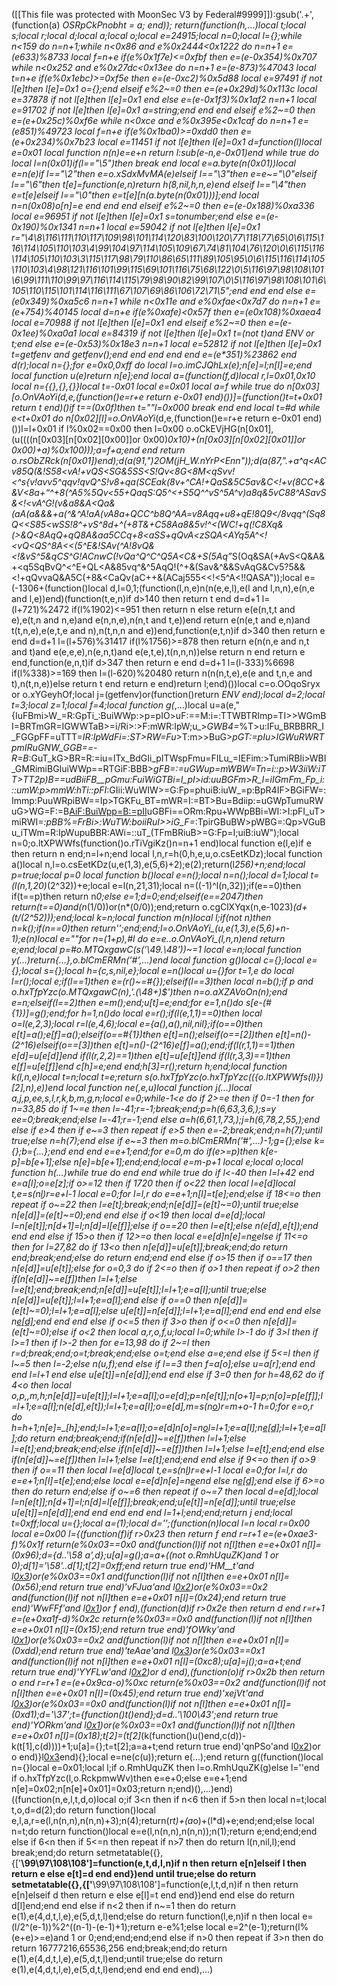([[This file was protected with MoonSec V3 by Federal#9999]]):gsub('.+', (function(a) _OSRpCkPnobht = a; end)); return(function(h,...)local t;local s;local r;local d;local a;local o;local e=24915;local n=0;local l={};while n<159 do n=n+1;while n<0x86 and e%0x2444<0x1222 do n=n+1 e=(e*633)%8733 local f=n+e if(e%0x1f7e)<=0xfbf then e=(e-0x354)%0x707 while n<0x252 and e%0x27dc<0x13ee do n=n+1 e=(e-873)%47043 local t=n+e if(e%0x1ebc)>=0xf5e then e=(e-0xc2)%0x5d88 local e=97491 if not l[e]then l[e]=0x1 o={};end elseif e%2~=0 then e=(e+0x29d)%0x113c local e=37878 if not l[e]then l[e]=0x1 end else e=(e-0x1f3)%0x1af2 n=n+1 local e=91702 if not l[e]then l[e]=0x1 a=string;end end end elseif e%2~=0 then e=(e+0x25c)%0xf6e while n<0xce and e%0x395e<0x1caf do n=n+1 e=(e*851)%49723 local f=n+e if(e%0x1ba0)>=0xdd0 then e=(e+0x234)%0x7b23 local e=11451 if not l[e]then l[e]=0x1 d=function(l)local e=0x01 local function n(n)e=e+n return l:sub(e-n,e-0x01)end while true do local l=n(0x01)if(l=="\5")then break end local e=a.byte(n(0x01))local e=n(e)if l=="\2"then e=o.xSdxMvMA(e)elseif l=="\3"then e=e~="\0"elseif l=="\6"then t[e]=function(e,n)return h(8,nil,h,n,e)end elseif l=="\4"then e=t[e]elseif l=="\0"then e=t[e][n(a.byte(n(0x01)))];end local n=n(0x08)o[n]=e end end end elseif e%2~=0 then e=(e-0x188)%0xa336 local e=96951 if not l[e]then l[e]=0x1 s=tonumber;end else e=(e-0x190)%0x1341 n=n+1 local e=59042 if not l[e]then l[e]=0x1 r="\4\8\116\111\110\117\109\98\101\114\120\83\100\120\77\118\77\65\0\6\115\116\114\105\110\103\4\99\104\97\114\105\109\67\74\81\104\76\120\0\6\115\116\114\105\110\103\3\115\117\98\79\110\86\65\111\89\105\95\0\6\115\116\114\105\110\103\4\98\121\116\101\99\115\69\101\116\75\68\122\0\5\116\97\98\108\101\6\99\111\110\99\97\116\114\115\79\98\90\82\99\107\0\5\116\97\98\108\101\6\105\110\115\101\114\116\111\67\107\69\86\106\72\71\5";end end end else e=(e*0x349)%0xa5c6 n=n+1 while n<0x11e and e%0xfae<0x7d7 do n=n+1 e=(e+754)%40145 local d=n+e if(e%0xafe)<0x57f then e=(e*0x108)%0xaea4 local e=70988 if not l[e]then l[e]=0x1 end elseif e%2~=0 then e=(e-0x1ee)%0xa0a1 local e=84319 if not l[e]then l[e]=0x1 t=(not t)and _ENV or t;end else e=(e-0x53)%0x18e3 n=n+1 local e=52812 if not l[e]then l[e]=0x1 t=getfenv and getfenv();end end end end end e=(e*351)%23862 end d(r);local n={};for e=0x0,0xff do local l=o.imCJQhLx(e);n[e]=l;n[l]=e;end local function u(e)return n[e];end local a=(function(f,d)local r,l=0x01,0x10 local n={{},{},{}}local t=-0x01 local e=0x01 local a=f while true do n[0x03][o.OnVAoYi_(d,e,(function()e=r+e return e-0x01 end)())]=(function()t=t+0x01 return t end)()if t==(0x0f)then t=""l=0x000 break end end local t=#d while e<t+0x01 do n[0x02][l]=o.OnVAoYi_(d,e,(function()e=r+e return e-0x01 end)())l=l+0x01 if l%0x02==0x00 then l=0x00 o.oCkEVjHG(n[0x01],(u((((n[0x03][n[0x02][0x00]]or 0x00)*0x10)+(n[0x03][n[0x02][0x01]]or 0x00)+a)%0x100)));a=f+a;end end return o.rsObZRck(n[0x01])end);d(a(91,")2OM(jH_W.nYrP<Enn"));d(a(87,".+a^q<ACv85Q(&!S58<vA!+vQS<SG&5SS<S!Qv<8G<8M<qSvv!<^s{v!avv5^qqv!qvQ^S!v8+qa(SCEak(8v+^CA!+QaS&5C5av&C<!+v(8CC+&&V<8a+<q>^+8(^A5%5Qv<55+QaqS:Q5^<+S5Q^^vS^5A^v)a8q&5vC88^ASavS&<!<vA^G!(v&a8&A<Qa&(aA(a&&&+a(^&^A!aA(vA8a+QCC^b8Q^AA=v8Aqq+u8+qE!8Q9</8vqq^(Sq8Q<<S85<wSS!8^+vS^8d+^(+8T&+C58Aa8&5v!^<(WC!+q(!C8Xq&(>&Q<8AqQ+qQ8A&aa5CCq+8<aSS+qQvA<zSQA<AYq5A^<!<vQ<QS^8A<<(5^E&!SAv(^A!8vQ&<!&vS^5&qCS^G!ACnwC(!vQa^Q^C^Q5A<C&+S(5Aq*S(Oq&SA(+AvS<Q&A&+<q5SqBvQ^<^E+QL<A&85vq^&^5AqQ!(^+&(Sav&^&&SvAqG&Cv5?5&&<!+qQvvaQ&A5C(+8&<CaQv(aC++&(ACaj555<<!<5^A<!!QASA"));local e=(-1306+(function()local d,l=0,1;(function(l,n,e)n(n(e,e,l),e(l and l,n,n),e(n,e and l,e))end)(function(t,e,n)if d>140 then return t end d=d+1 l=(l+721)%2472 if(l%1902)<=951 then return n else return e(e(n,t,t and e),e(t,n and n,e)and e(n,n,e),n(n,t and t,e))end return e(n(e,t and e,n)and t(t,n,e),e(e,t,e and n),n(t,n,n and e))end,function(e,t,n)if d>340 then return e end d=d+1 l=(l+576)%31417 if(l%1756)>=878 then return e(n(n,e and n,t and t)and e(e,e,e),n(e,n,t)and e(e,t,e),t(n,n,n))else return n end return e end,function(e,n,t)if d>347 then return e end d=d+1 l=(l-333)%6698 if(l%338)>=169 then l=(l-620)%20480 return n(n(n,t,e),e(e and t,n,e and t),n(t,n,e))else return t end return e end)return l;end)())local c=o.OOqoSryx or o.xYGeyhOf;local j=(getfenv)or(function()return _ENV end);local d=2;local t=3;local z=1;local f=4;local function g(_,...)local u=a(e,"{IuFBmi>W_=R:GpTi_:BuiWWp:>p=pIO>uF:==M:i=:TTWBTRImp=TI>>WGmBI=BRTmGR=IGWWTaB>=i/Ri>:>F:mWR:IpW;u_>_GWB4=_%T>u:IFu_BRBBRR_I_FGGpFF=uTTT=_IR:IpWdFi=:ST>RW=Fu_>T:m>>BuG>_pGT:=pIu>IGWuRWRTpmIRuGNW_GGB==-R=B_:GuT_kG>BR=R:=iu=ITx_BdGIi_pITWspFmu=FILu_=IEFim:>TumiRBIi>WBI_GMRimiBGIuiWWp==RTGiF:BBB>_gFB=:=uGWup=mWBW=Tn=i::p>W3iiW:iTT>TT2p)B==udBiiFB__pGmu:FuiWiGTBi=I_pI>id:uuBGFm>R_I=iIGmFm_Fp_i:::umW:p>mmW:hTi::pFI_:GIii:WuWIW>=G:Fp=phuiB:iuW_=p:BpR4IF>BGiFW=:Immp:PuuWRpiBW==Ip>TGKFu_BT=mWR=I:=BT>Bu=Bdiip:=uGWpTumuRWuG>WG=F:=B<AiF:BuiWpp=B:=pII>uGBFi==ORm:Rpu+WWpBBi=WI:>I:pFI_uT>miRWI=_:pBB%=FrBi>:WuTW:boiiRuI>>iG_F=_:TpirGBuBW>pWBG=:Qp>VGuBu_iTWm=R:IpWupuBBR:AWi=::uT_(TFmBRiuB>=G:Fp=I;uiB:iuW");local n=0;o.ltXPWWfs(function()o.rTiVgiKz()n=n+1 end)local function e(l,e)if e then return n end;n=l+n;end local l,n,r=h(0,h,e,u,o.csEetKDz);local function a()local n,l=o.csEetKDz(u,e(1,3),e(5,6)+2);e(2);return(l*256)+n;end;local p=true;local p=0 local function b()local e=n();local n=n();local d=1;local t=(l(n,1,20)*(2^32))+e;local e=l(n,21,31);local n=((-1)^l(n,32));if(e==0)then if(t==p)then return n*0;else e=1;d=0;end;elseif(e==2047)then return(t==0)and(n*(1/0))or(n*(0/0));end;return o.cgClXYqx(n,e-1023)*(d+(t/(2^52)));end;local k=n;local function m(n)local l;if(not n)then n=k();if(n==0)then return'';end;end;l=o.OnVAoYi_(u,e(1,3),e(5,6)+n-1);e(n)local e=""for n=(1+p),#l do e=e..o.OnVAoYi_(l,n,n)end return e;end;local p=#o.MTQxgawC(s('\49.\48'))~=1 local e=n;local function y(...)return{...},o.blCmERMn('#',...)end local function g()local c={};local e={};local s={};local h={c,s,nil,e};local e=n()local u={}for t=1,e do local l=r();local e;if(l==1)then e=(r()~=#{});elseif(l==3)then local n=b();if p and o.hxTfpYzc(o.MTQxgawC(n),'.(\48+)$')then n=o.aXZAVoOn(n);end e=n;elseif(l==2)then e=m();end;u[t]=e;end;for e=1,n()do s[e-(#{1})]=g();end;for h=1,n()do local e=r();if(l(e,1,1)==0)then local o=l(e,2,3);local r=l(e,4,6);local e={a(),a(),nil,nil};if(o==0)then e[t]=a();e[f]=a();elseif(o==#{1})then e[t]=n();elseif(o==_[2])then e[t]=n()-(2^16)elseif(o==_[3])then e[t]=n()-(2^16)e[f]=a();end;if(l(r,1,1)==1)then e[d]=u[e[d]]end if(l(r,2,2)==1)then e[t]=u[e[t]]end if(l(r,3,3)==1)then e[f]=u[e[f]]end c[h]=e;end end;h[3]=r();return h;end;local function k(l,n,e)local t=n;local t=e;return s(o.hxTfpYzc(o.hxTfpYzc(({o.ltXPWWfs(l)})[2],n),e))end local function ne(_,e,u)local function j(...)local a,j,p,ee,s,l,r,k,b,m,g,n;local e=0;while-1<e do if 2>=e then if 0<e then if e>=-1 then for n=33,85 do if 1~=e then l=-41;r=-1;break;end;p=h(6,63,3,6,_);s=y ee=0;break;end;else l=-41;r=-1;end else a=h(6,61,1,73,_);j=h(6,78,2,55,_);end else if e>4 then if e~=3 then repeat if e>5 then e=-2;break;end;n=h(7);until true;else n=h(7);end else if e~=3 then m=o.blCmERMn('#',...)-1;g={};else k={};b={...};end end end e=e+1;end;for e=0,m do if(e>=p)then k[e-p]=b[e+1];else n[e]=b[e+1];end;end;local e=m-p+1 local e;local o;local function h(...)while true do end end while true do if l<-40 then l=l+42 end e=a[l];o=e[z];if o>=12 then if 17<o then if o>20 then if o<22 then local l=e[d]local t,e=s(n[l](c(n,l+1,e[t])))r=e+l-1 local e=0;for l=l,r do e=e+1;n[l]=t[e];end;else if 18<=o then repeat if o~=22 then l=e[t];break;end;n[e[d]]=(e[t]~=0);until true;else n[e[d]]=(e[t]~=0);end end else if o<19 then local d=e[d];local l=n[e[t]];n[d+1]=l;n[d]=l[e[f]];else if o==20 then l=e[t];else n(e[d],e[t]);end end end else if 15>o then if 12>=o then local e=e[d]n[e]=n[e](c(n,e+1,r))else if 11<=o then for l=27,82 do if 13<o then n[e[d]]=u[e[t]];break;end;do return end;break;end;else do return end;end end else if o>15 then if o==17 then n[e[d]]=u[e[t]];else for o=0,3 do if 2<=o then if o>1 then repeat if o>2 then if(n[e[d]]~=e[f])then l=l+1;else l=e[t];end;break;end;n[e[d]]=u[e[t]];l=l+1;e=a[l];until true;else n[e[d]]=u[e[t]];l=l+1;e=a[l];end else if o==0 then n[e[d]]=(e[t]~=0);l=l+1;e=a[l];else u[e[t]]=n[e[d]];l=l+1;e=a[l];end end end end else n[e[d]]();end end end else if o<=5 then if 3>o then if o<=0 then n[e[d]]=(e[t]~=0);else if o<2 then local a,r,o,f,u;local l=0;while l>-1 do if 3>l then if l>=1 then if l>-2 then for e=13,98 do if 2~=l then r=d;break;end;o=t;break;end;else o=t;end else a=e;end else if 5<=l then if l~=5 then l=-2;else n(u,f);end else if l==3 then f=a[o];else u=a[r];end end end l=l+1 end else u[e[t]]=n[e[d]];end end else if 3<o then if o>=0 then for h=48,62 do if 4<o then local o,p,_,m,h;n[e[d]]=u[e[t]];l=l+1;e=a[l];o=e[d];p=n[e[t]];n[o+1]=p;n[o]=p[e[f]];l=l+1;e=a[l];n(e[d],e[t]);l=l+1;e=a[l];o=e[d]_,m=s(n[o](c(n,o+1,e[t])))r=m+o-1 h=0;for e=o,r do h=h+1;n[e]=_[h];end;l=l+1;e=a[l];o=e[d]n[o]=n[o](c(n,o+1,r))l=l+1;e=a[l];n[e[d]]();l=l+1;e=a[l];do return end;break;end;if(n[e[d]]~=e[f])then l=l+1;else l=e[t];end;break;end;else if(n[e[d]]~=e[f])then l=l+1;else l=e[t];end;end else if(n[e[d]]~=e[f])then l=l+1;else l=e[t];end;end end else if 9<=o then if o>9 then if o==11 then local l=e[d]local t,e=s(n[l](c(n,l+1,e[t])))r=e+l-1 local e=0;for l=l,r do e=e+1;n[l]=t[e];end;else local e=e[d]n[e]=n[e](c(n,e+1,r))end else n[e[d]]();end else if 6>=o then do return end;else if o~=6 then repeat if o~=7 then local d=e[d];local l=n[e[t]];n[d+1]=l;n[d]=l[e[f]];break;end;u[e[t]]=n[e[d]];until true;else u[e[t]]=n[e[d]];end end end end end l=1+l;end;end;return j end;local t=0xff;local u={};local a=(1);local d='';(function(n)local l=n local r=0x00 local e=0x00 l={(function(f)if r>0x23 then return f end r=r+1 e=(e+0xae3-f)%0x1f return(e%0x03==0x0 and(function(l)if not n[l]then e=e+0x01 n[l]=(0x96);d={d..'\58 a',d};u[a]=g();a=a+((not o.RmhUquZK)and 1 or 0);d[1]='\58'..d[1];t[2]=0xff;end return true end)'HM__t'and l[0x3](0x35a+f))or(e%0x03==0x1 and(function(l)if not n[l]then e=e+0x01 n[l]=(0x56);end return true end)'vFJua'and l[0x2](f+0x312))or(e%0x03==0x2 and(function(l)if not n[l]then e=e+0x01 n[l]=(0x24);end return true end)'WwFFf'and l[0x1](f+0x1a0))or f end),(function(d)if r>0x2e then return d end r=r+1 e=(e+0xa1f-d)%0x2c return(e%0x03==0x0 and(function(l)if not n[l]then e=e+0x01 n[l]=(0x15);end return true end)'fOWky'and l[0x1](0x18b+d))or(e%0x03==0x2 and(function(l)if not n[l]then e=e+0x01 n[l]=(0xdd);end return true end)'teAae'and l[0x3](d+0x67))or(e%0x03==0x1 and(function(l)if not n[l]then e=e+0x01 n[l]=(0xc8);u[a]=j();a=a+t;end return true end)'YYFLw'and l[0x2](d+0x3a2))or d end),(function(o)if r>0x2b then return o end r=r+1 e=(e+0x9ca-o)%0xc return(e%0x03==0x2 and(function(l)if not n[l]then e=e+0x01 n[l]=(0x45);end return true end)'xejVt'and l[0x3](0x144+o))or(e%0x03==0x0 and(function(l)if not n[l]then e=e+0x01 n[l]=(0xd1);d='\37';t={function()t()end};d=d..'\100\43';end return true end)'YORkm'and l[0x1](o+0x2aa))or(e%0x03==0x1 and(function(l)if not n[l]then e=e+0x01 n[l]=(0x18);t[2]=(t[2]*(k(function()u()end,c(d))-k(t[1],c(d))))+1;u[a]={};t=t[2];a=a+t;end return true end)'qnPSo'and l[0x2](o+0xfc))or o end)}l[0x3](0x1855)end){};local e=ne(c(u));return e(...);end return g((function()local n={}local e=0x01;local l;if o.RmhUquZK then l=o.RmhUquZK(g)else l=''end if o.hxTfpYzc(l,o.RckpmwWv)then e=e+0;else e=e+1;end n[e]=0x02;n[n[e]+0x01]=0x03;return n;end)(),...)end)((function(n,e,l,t,d,o)local o;if 3<n then if n<6 then if 5>n then local n=t;local t,o,d=d(2);do return function()local e,l,a,r=e(l,n(n,n),n(n,n)+3);n(4);return(r*t)+(a*o)+(l*d)+e;end;end;else local n=t;do return function()local e=e(l,n(n,n),n(n,n));n(1);return e;end;end;end else if 6<n then if 5<=n then repeat if n>7 then do return l(n,nil,l);end break;end;do return setmetatable({},{['__\99\97\108\108']=function(e,t,d,l,n)if n then return e[n]elseif l then return e else e[t]=d end end})end until true;else do return setmetatable({},{['__\99\97\108\108']=function(e,l,t,d,n)if n then return e[n]elseif d then return e else e[l]=t end end})end end else do return d[l]end;end end else if n<2 then if n~=1 then do return e(1),e(4,d,t,l,e),e(5,d,t,l)end;else do return function(l,e,n)if n then local e=(l/2^(e-1))%2^((n-1)-(e-1)+1);return e-e%1;else local e=2^(e-1);return(l%(e+e)>=e)and 1 or 0;end;end;end;end else if n>0 then repeat if 3>n then do return 16777216,65536,256 end;break;end;do return e(1),e(4,d,t,l,e),e(5,d,t,l)end;until true;else do return e(1),e(4,d,t,l,e),e(5,d,t,l)end;end end end end),...)
